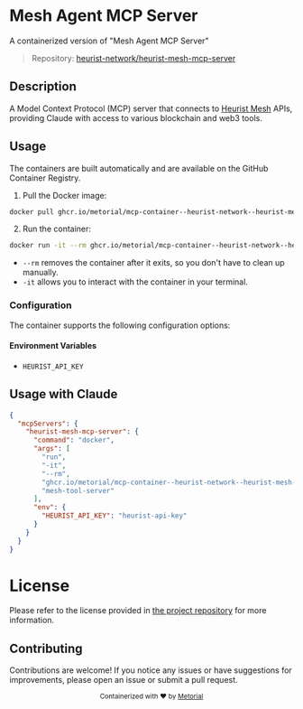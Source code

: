 
# Mesh Agent MCP Server

A containerized version of "Mesh Agent MCP Server"

> Repository: [heurist-network/heurist-mesh-mcp-server](https://github.com/heurist-network/heurist-mesh-mcp-server)

## Description

A Model Context Protocol (MCP) server that connects to [Heurist Mesh](https://github.com/heurist-network/heurist-agent-framework/tree/main/mesh) APIs, providing Claude with access to various blockchain and web3 tools.


## Usage

The containers are built automatically and are available on the GitHub Container Registry.

1. Pull the Docker image:

```bash
docker pull ghcr.io/metorial/mcp-container--heurist-network--heurist-mesh-mcp-server--heurist-mesh-mcp-server
```

2. Run the container:

```bash
docker run -it --rm ghcr.io/metorial/mcp-container--heurist-network--heurist-mesh-mcp-server--heurist-mesh-mcp-server 
```

- `--rm` removes the container after it exits, so you don't have to clean up manually.
- `-it` allows you to interact with the container in your terminal.


### Configuration

The container supports the following configuration options:




#### Environment Variables

- `HEURIST_API_KEY`




## Usage with Claude

```json
{
  "mcpServers": {
    "heurist-mesh-mcp-server": {
      "command": "docker",
      "args": [
        "run",
        "-it",
        "--rm",
        "ghcr.io/metorial/mcp-container--heurist-network--heurist-mesh-mcp-server--heurist-mesh-mcp-server",
        "mesh-tool-server"
      ],
      "env": {
        "HEURIST_API_KEY": "heurist-api-key"
      }
    }
  }
}
```

# License

Please refer to the license provided in [the project repository](https://github.com/heurist-network/heurist-mesh-mcp-server) for more information.

## Contributing

Contributions are welcome! If you notice any issues or have suggestions for improvements, please open an issue or submit a pull request.

<div align="center">
  <sub>Containerized with ❤️ by <a href="https://metorial.com">Metorial</a></sub>
</div>
  